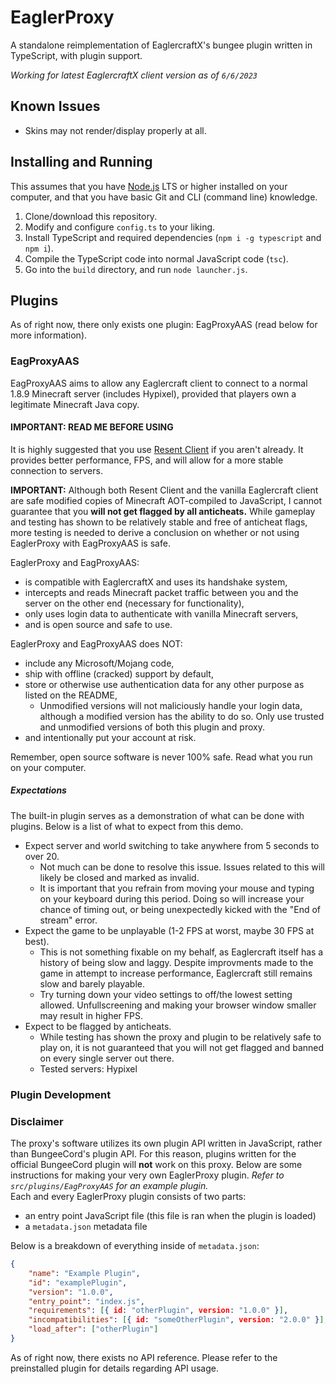# EaglerProxy
A standalone reimplementation of EaglercraftX's bungee plugin written in TypeScript, with plugin support.

*Working for latest EaglercraftX client version as of `6/6/2023`*
## Known Issues
* Skins may not render/display properly at all. 
## Installing and Running
This assumes that you have [Node.js](https://nodejs.org/en) LTS or higher installed on your computer, and that you have basic Git and CLI (command line) knowledge.

1. Clone/download this repository.
2. Modify and configure `config.ts` to your liking.
3. Install TypeScript and required dependencies (`npm i -g typescript` and `npm i`).
4. Compile the TypeScript code into normal JavaScript code (`tsc`).
5. Go into the `build` directory, and run `node launcher.js`.
## Plugins
As of right now, there only exists one plugin: EagProxyAAS (read below for more information).
### EagProxyAAS
EagProxyAAS aims to allow any Eaglercraft client to connect to a normal 1.8.9 Minecraft server (includes Hypixel), provided that players own a legitimate Minecraft Java copy.
#### IMPORTANT: READ ME BEFORE USING
It is highly suggested that you use [Resent Client](https://reslauncher.vercel.app/) if you aren't already. It provides better performance, FPS, and will allow for a more stable connection to servers.

**IMPORTANT:** Although both Resent Client and the vanilla Eaglercraft client are safe modified copies of Minecraft AOT-compiled to JavaScript, I cannot guarantee that you **will not get flagged by all anticheats.** While gameplay and testing has shown to be relatively stable and free of anticheat flags, more testing is needed to derive a conclusion on whether or not using EaglerProxy with EagProxyAAS is safe.  

EaglerProxy and EagProxyAAS:
* is compatible with EaglercraftX and uses its handshake system,
* intercepts and reads Minecraft packet traffic between you and the server on the other end (necessary for functionality),
* only uses login data to authenticate with vanilla Minecraft servers,
* and is open source and safe to use.

EaglerProxy and EagProxyAAS does NOT:
* include any Microsoft/Mojang code,
* ship with offline (cracked) support by default,
* store or otherwise use authentication data for any other purpose as listed on the README,
    * Unmodified versions will not maliciously handle your login data, although a modified version has the ability to do so. Only use trusted and unmodified versions of both this plugin and proxy.
* and intentionally put your account at risk.

Remember, open source software is never 100% safe. Read what you run on your computer.

##### Expectations
The built-in plugin serves as a demonstration of what can be done with plugins. Below is a list of what to expect from this demo.
* Expect server and world switching to take anywhere from 5 seconds to over 20.
   * Not much can be done to resolve this issue. Issues related to this will likely be closed and marked as invalid.
   * It is important that you refrain from moving your mouse and typing on your keyboard during this period. Doing so will increase your chance of timing out, or being unexpectedly kicked with the "End of stream" error.
* Expect the game to be unplayable (1-2 FPS at worst, maybe 30 FPS at best).
   * This is not something fixable on my behalf, as Eaglercraft itself has a history of being slow and laggy. Despite improvments made to the game in attempt to increase performance, Eaglercraft still remains slow and barely playable.
   * Try turning down your video settings to off/the lowest setting allowed. Unfullscreening and making your browser window smaller may result in higher FPS.
* Expect to be flagged by anticheats.
   * While testing has shown the proxy and plugin to be relatively safe to play on, it is not guaranteed that you will not get flagged and banned on every single server out there.
   * Tested servers: Hypixel
### Plugin Development
### Disclaimer
The proxy's software utilizes its own plugin API written in JavaScript, rather than BungeeCord's plugin API. For this reason, plugins written for the official BungeeCord plugin will **not** work on this proxy. Below are some instructions for making your very own EaglerProxy plugin.
*Refer to `src/plugins/EagProxyAAS` for an example plugin.*  
Each and every EaglerProxy plugin consists of two parts:

* an entry point JavaScript file (this file is ran when the plugin is loaded)
* a `metadata.json` metadata file

Below is a breakdown of everything inside of `metadata.json`:  
```json
{
    "name": "Example Plugin",
    "id": "examplePlugin",
    "version": "1.0.0",
    "entry_point": "index.js",
    "requirements": [{ id: "otherPlugin", version: "1.0.0" }],
    "incompatibilities": [{ id: "someOtherPlugin", version: "2.0.0" }],
    "load_after": ["otherPlugin"]
}
```
As of right now, there exists no API reference. Please refer to the preinstalled plugin for details regarding API usage.